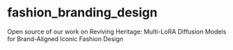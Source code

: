 # fashion_branding_design
Open source of our work on Reviving Heritage: Multi-LoRA Diffusion Models for Brand-Aligned Iconic Fashion Design
